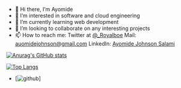 - 👋 Hi there, I’m Ayomide
- 👀 I’m interested in software and cloud engineering
- 🌱 I’m currently learning web development 
- 💞️ I’m looking to collaborate on any interesting projects
- 📫 How to reach me: Twitter at [@_Royalboe](https://twitter.com/_Royalboe) Mail: <a href="mailto:auomidejohnson@gmail.com">auomidejohnson@gmail.com</a>
  LinkedIn: <a href="www.linkedin.com/in/ayomidejohnsonsalami">Ayomide Johnson Salami<a/>
  
[![Anurag's GitHub stats](https://github-readme-stats.vercel.app/api?username=Royalboe&count_private=true&show_icons=true&theme=dark)](https://github.com/anuraghazra/github-readme-stats)
  
[![Top Langs](https://github-readme-stats.vercel.app/api/top-langs/?username=Royalboe)](https://github.com/anuraghazra/github-readme-stats)
- [![github](https://img.shields.io/badge/GitHub-000000?style=for-the-badge&logo=GitHub&logoColor=white)]
